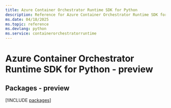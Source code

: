 ```yaml
---
title: Azure Container Orchestrator Runtime SDK for Python
description: Reference for Azure Container Orchestrator Runtime SDK for Python
ms.date: 04/18/2025
ms.topic: reference
ms.devlang: python
ms.service: containerorchestratorruntime
---
```

# Azure Container Orchestrator Runtime SDK for Python - preview
## Packages - preview
[!INCLUDE [packages](container-orchestrator-runtime-index.md)]